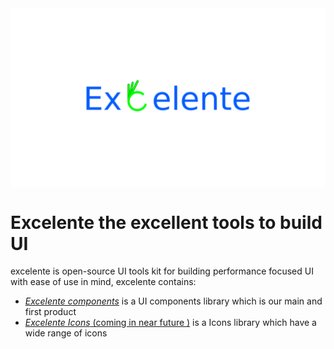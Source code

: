 <div style="display:flex; width:100%; justify-content:center;"><a href="#" rel="noopener" target="_blank"><img style="height:100%;max-height:400px;" src="./excLogo.png" alt="MUI logo"></a>
</div>

# Excelente the excellent tools to build UI

excelente is open-source UI tools kit for building performance focused UI with ease of use in mind, excelente contains:

- [_Excelente components_](#) is a UI components library which is our main and first product
- [_Excelente Icons_ (coming in near future )](#) is a Icons library which have a wide range of icons